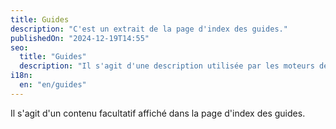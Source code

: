 ```yaml
---
title: Guides
description: "C'est un extrait de la page d'index des guides."
publishedOn: "2024-12-19T14:55"
seo:
  title: "Guides"
  description: "Il s'agit d'une description utilisée par les moteurs de recherche."
i18n:
  en: "en/guides"
---
```


Il s'agit d'un contenu facultatif affiché dans la page d'index des guides.
